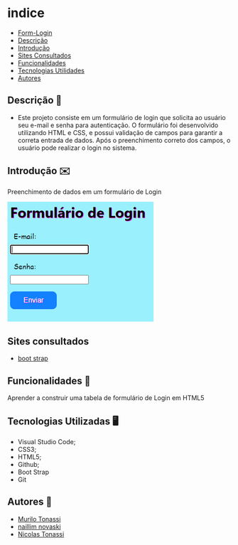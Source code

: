 

# indice


* [Form-Login](#form-CadEcommerce)
* [Descrição](#descrição)
* [Introdução](#introdução)
* [Sites Consultados](#Sites-consultados)
* [Funcionalidades](#funcionalidades)
* [Tecnologias Utilidades](#tecnologias-utilizadas)
* [Autores](#autores)



## Descrição 📖
-  Este projeto consiste em um formulário de login que solicita ao usuário seu e-mail e senha para autenticação. O formulário foi desenvolvido utilizando HTML e CSS, e possui validação de campos para garantir a correta entrada de dados. Após o preenchimento correto dos campos, o usuário pode realizar o login no sistema.

## Introdução ✉️
Preenchimento de dados em um formulário de Login

![](imagem.png)

## Sites consultados
- [boot strap](https://getbootstrap.com/)

## Funcionalidades 🧠
 Aprender a construir uma tabela de formulário de Login em HTML5

## Tecnologias Utilizadas 🖥️  
- Visual Studio Code;
- CSS3;
- HTML5;
- Github;
- Boot Strap
- Git

## Autores 👥
- [Murilo Tonassi](https://github.com/murilo-tonassi)
- [naillim novaski](https://github.com/naillimnovaski)
- [Nicolas Tonassi](https://github.com/nicolas-tonassi)

 